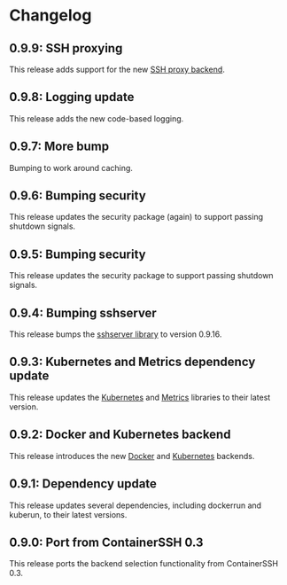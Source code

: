 # Changelog

## 0.9.9: SSH proxying

This release adds support for the new [SSH proxy backend](https://github.com/containerssh/sshproxy).

## 0.9.8: Logging update

This release adds the new code-based logging.

## 0.9.7: More bump

Bumping to work around caching.

## 0.9.6: Bumping security

This release updates the security package (again) to support passing shutdown signals.

## 0.9.5: Bumping security

This release updates the security package to support passing shutdown signals.

## 0.9.4: Bumping sshserver

This release bumps the [sshserver library](https://github.com/containerssh/sserver) to version 0.9.16.

## 0.9.3: Kubernetes and Metrics dependency update

This release updates the [Kubernetes](https://github.com/containerssh/kubernetes) and [Metrics](https://github.com/containerssh/metrics) libraries to their latest version. 

## 0.9.2: Docker and Kubernetes backend

This release introduces the new [Docker](https://github.com/containerssh/docker) and [Kubernetes](https://github.com/containerssh/kubernetes) backends.

## 0.9.1: Dependency update

This release updates several dependencies, including dockerrun and kuberun, to their latest versions.

## 0.9.0: Port from ContainerSSH 0.3

This release ports the backend selection functionality from ContainerSSH 0.3.
